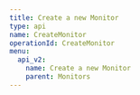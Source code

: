 ```yaml
---
title: Create a new Monitor
type: api
name: CreateMonitor
operationId: CreateMonitor
menu:
  api_v2:
    name: Create a new Monitor
    parent: Monitors
---
```

